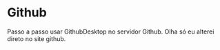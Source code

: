 # Github
 Passo a passo usar GithubDesktop no servidor Github.
 Olha só eu alterei direto no site github.
